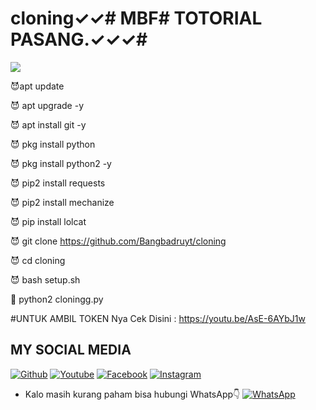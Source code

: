# cloning✓✓# MBF# TOTORIAL PASANG.✓✓✓#



<img src="https://github.com/Bangbadruyt/cloning/blob/main/Screenshot_2020-12-10-21-07-54-55_84d3000e3f4017145260f7618db1d683.jpg" />

😈apt update

😈 apt upgrade -y

😈 apt install git -y

😈 pkg install python

😈 pkg install python2 -y

😈 pip2 install requests

😈 pip2 install mechanize

😈 pip install lolcat

😈 git clone https://github.com/Bangbadruyt/cloning

😈 cd cloning

😈 bash setup.sh

👾 python2 cloningg.py

#UNTUK AMBIL TOKEN Nya Cek Disini :
https://youtu.be/AsE-6AYbJ1w



## MY SOCIAL MEDIA
[![Github](https://img.shields.io/badge/Github-Ikuti-green?style=for-the-badge&logo=github)](https://github.com/Bangbadruyt/)
[![Youtube](https://img.shields.io/badge/Youtube-Subscribe-green?style=for-the-badge&logo=Youtube)](https://youtu.be/JJBvbBRr_EI)
[![Facebook](https://img.shields.io/badge/Facebook-Ikuti-green?style=for-the-badge&logo=facebook)](https://www.facebook.com/profile.php?id=100010324714154)
[![Instagram](https://img.shields.io/badge/Instagram-Ikuti-green?style=for-the-badge&logo=instagram)](https://Instagram.com/balerombeng_id)
* Kalo masih kurang paham bisa hubungi WhatsApp👇
[![WhatsApp](https://img.shields.io/badge/whatsapp-Hubungi-brightgreen?style=for-the-badge&logo=whatsapp)](https://wa.me/628811403654?text=Asalamualaikum+bang)
